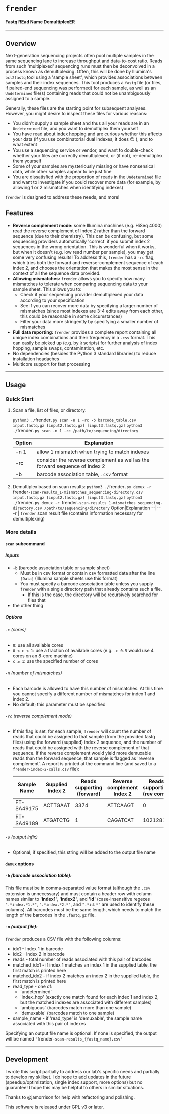 # ```frender```

#### Fastq REad Name DemultiplexER

---
## Overview
Next-generation sequencing projects often pool multiple samples in the same sequencing lane to increase throughput and data-to-cost ratio. Reads from such 'multiplexed' sequencing runs must then be deconvolved in a process known as demultiplexing. Often, this will be done by Illumina's ```bcl2fastq``` tool using a 'sample sheet', which provides associations between samples and their index sequences. This tool produces a ```fastq``` file (or files, if paired-end sequencing was performed) for each sample, as well as an ```Undetermined``` file(s) containing reads that could not be unambiguously assigned to a sample.

Generally, these files are the starting point for subsequent analyses. However, you might desire to inspect these files for various reasons:

* You didn't supply a sample sheet and thus all your reads are in an ```Undetermined``` file, and you want to demultiplex them yourself
* You have read about [index hopping](https://www.illumina.com/techniques/sequencing/ngs-library-prep/multiplexing/index-hopping.html#:~:text=What%20is%20Index%20Hopping%3F%20Index%20hopping%20or%20index,to%20a%20different%20index%20%28in%20the%20multiplexed%20pool%29.) and are curious whether this affects your data (if you use combinatorial dual indexes, it does :wink: ), and to what extent
* You use a sequencing service or vendor, and want to double-check whether your files are correctly demultiplexed, or (if not), re-demultiplex them yourself
* Some of your samples are mysteriously missing or have nonsensical data, while other samples appear to be just fine
* You are dissatisfied with the proportion of reads in the ```Undetermined``` file and want to investigate if you could recover more data (for example, by allowing 1 or 2 mismatches when identifying indexes)

```frender``` is designed to address these needs, and more!

## Features

* **Reverse complement mode:** some Illumina machines (e.g. HiSeq 4000) read the reverse complement of Index 2 rather than the forward sequence (due to their chemistry). This can be confusing, but some sequencing providers  automatically 'correct' if you submit index 2 sequences in the wrong orientation. This is wonderful when it works, but when it doesn't (e.g. low read number per sample), you may get some very confusing results! To address this, ```frender``` has a  ```-rc``` flag, which tries both the forward and reverse-complement sequence of each index 2, and chooses the orientation that makes the most sense in the context of all the sequence data provided.
* **Allowing mismatches:** ```frender``` allows you to specify how many mismatches to tolerate when comparing sequencing data to your sample sheet. This allows you to:
    * Check if your sequencing provider demultiplexed your data according to your specification
    * See if you can recover more data by specifying a larger number of mismatches (since most indexes are 3-4 edits away from each other, this could be reasonable in some circumstances)
    * Filter your data more stringently by specifying a smaller number of mismatches
* **Full data reporting:** ```frender``` provides a complete report containing all unique index combinations and their frequency in a ```.csv``` format. This can easily be picked up (e.g. by ```R``` scripts) for further analysis of index hopping, sample swaps, contamination, etc.
* No dependencies (besides the Python 3 standard libraries) to reduce installation headaches
* Multicore support for fast processing

---

## Usage

### Quick Start

1. Scan a file, list of files, or directory:

    ```python3 ./```frender```.py scan -n 1 -rc -b barcode_table.csv input.fastq.gz [input2.fastq.gz] [input3.fastq.gz]```
    ```python3 ./```frender```.py scan -n 1 -rc /path/to/sequencing/directory```

    Option|Explanation
    --|--
    -n 1 | allow 1 mismatch when trying to match indexes 
    -rc | consider the reverse complement as well as the forward sequence of index 2
    -b | barcode association table, ```.csv``` format

2. Demultiplex based on scan results:
    ```python3 ./```frender```.py demux -r ```frender```-scan-results_1-mismatches_sequencing-directory.csv input.fastq.gz [input2.fastq.gz] [input3.fastq.gz]```
     ```python3 ./```frender```.py demux -r ```frender```-scan-results_1-mismatches_sequencing-directory.csv /path/to/sequencing/directory```
    Option|Explanation
    --|--
    -r | ```frender``` scan result file (contains information necessary for demultiplexing) 


### More details

#### ```scan``` subcommand

##### Inputs

* ```-b``` (barcode association table or sample sheet)
    * Must be in csv format or contain csv formatted data after the line ```[Data]``` (Illumina sample sheets use this format)
    * You must specify a barcode association table unless you supply ```frender``` with a single directory path that already contains such a file.
        * If this is the case, the directory will be recursively searched for files that 
* the other thing

##### Options

###### ```-c``` (cores)

* ```0```: use all available cores
* ```0 < c < 1```: use a fraction of available cores (e.g. ```-c 0.5``` would use 4 cores on an 8-core machine)
* ```c ≥ 1```: use the specified number of cores

###### ```-n``` (number of mismatches)

* Each barcode is allowed to have this number of mismatches. At this time you cannot specify a different number of mismatches for index 1 and index 2.
* No default; this parameter must be specified

###### ```-rc``` (reverse complement mode)

* If this flag is set, for each sample, ```frender``` will count the number of reads that could be assigned to that sample (from the provided fastq files) using the forward (supplied) index 2 sequence, and the number of reads that could be assigned with the reverse complement of that sequence. If the reverse complement would yield more demuxable reads than the forward sequence, that sample is flagged as 'reverse complement'. A report is printed at the command line (and saved to a ```frender-index-2-calls.csv``` file):

    Sample Name|Supplied Index 2|Reads supporting (forward)|Reverse complement Index 2|Reads supporting (rev comp)|Final call
    --|--|--|--|--|--
    FT-SA49175|ACTTGAAT|3374|ATTCAAGT|0|forward
    FT-SA49189|ATGATCTG|1|CAGATCAT|1021281|reverse complement

###### ```-o``` (output infix)

* Optional; if specified, this string will be added to the output file name

#### ```demux``` options

##### ```-b``` (barcode association table):

This file must be in comma-separated value format (although the ```.csv``` extension is unnecessary) and must contain a header row with column names similar to **'index1'**, **'index2'**, and **'id'** (case-insensitive regexes ```".*index.*1.*"```, ```".*index.*2.*"```, and ```".*id.*"``` are used to identify these columns). All barcodes must be the same length, which needs to match the length of the barcodes in the ```.fastq.gz``` file. 

##### ```-o``` (output file):

```frender``` produces a CSV file with the following columns:
* idx1 - Index 1 in barcode
* idx2 - Index 2 in barcode
* reads - total number of reads associated with this pair of barcodes
* matched_idx1 - if index 1 matches an index 1 in the supplied table, the first match is printed here
* matched_idx2 - if index 2 matches an index 2 in the supplied table, the first match is printed here
* read_type - one of:
    - 'undetermined'
    - 'index_hop' (exactly one match found for each index 1 and index 2, but the matched indexes are associated with different samples)
    - 'ambiguous' (barcodes match more than one sample)
    - 'demuxable' (barcodes match to one sample)
* sample_name - if 'read_type' is 'demuxable', the sample name associated with this pair of indexes


Specifying an output file name is optional. If none is specified, the output will be named ```"```frender```-scan-results_{fastq_name}.csv"```

---
## Development

I wrote this script partially to address our lab's specific needs and partially to develop my skillset. I do hope to add updates in the future (speedup/optimization, single index support, more options) but no guarantee! I hope this may be helpful to others in similar situations.

Thanks to @jamorrison for help with refactoring and polishing.

This software is released under GPL v3 or later.
